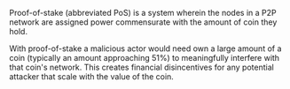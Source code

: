 Proof-of-stake (abbreviated PoS) is a system wherein the nodes in a P2P network are assigned power commensurate with the amount of coin they hold. 

With proof-of-stake a malicious actor would need own a large amount of a coin (typically an amount approaching 51%) to meaningfully interfere with that coin's network. This creates financial disincentives for any potential attacker that scale with the value of the coin.